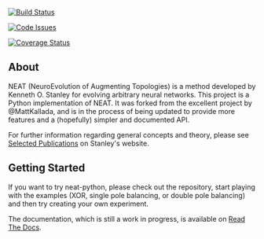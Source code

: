 [![Build Status](https://travis-ci.org/CodeReclaimers/neat-python.svg)](https://travis-ci.org/CodeReclaimers/neat-python)

[![Code Issues](https://www.quantifiedcode.com/api/v1/project/2bb1d19f57684f4589cb4700f99dd75e/badge.svg)](https://www.quantifiedcode.com/app/project/2bb1d19f57684f4589cb4700f99dd75e)

[![Coverage Status](https://coveralls.io/repos/CodeReclaimers/neat-python/badge.svg?branch=master&service=github)](https://coveralls.io/github/CodeReclaimers/neat-python?branch=master)

## About ##

NEAT (NeuroEvolution of Augmenting Topologies) is a method developed by Kenneth O. Stanley for evolving arbitrary neural 
networks. This project is a Python implementation of NEAT.  It was forked from the excellent project by @MattKallada, 
and is in the process of being updated to provide more features and a (hopefully) simpler and documented API.

For further information regarding general concepts and theory, please see [Selected Publications](http://www.cs.ucf.edu/~kstanley/#publications) on Stanley's website.


## Getting Started ##

If you want to try neat-python, please check out the repository, start playing with the examples (XOR, single pole 
balancing, or double pole balancing) and then try creating your own experiment.

The documentation, which is still a work in progress, is available on [Read The Docs](http://neat-python.readthedocs.org/en/latest/).